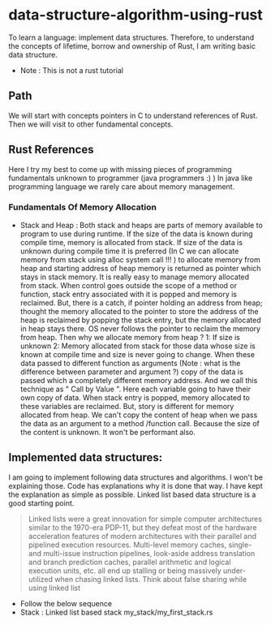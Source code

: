 # data-structure-algorithm-using-rust
To learn a language: implement data structures. Therefore, to understand the concepts of lifetime, borrow  and ownership of Rust, I am writing basic data structure. 
* Note : This is not a rust tutorial
## Path
We will start with concepts pointers in C to understand references of Rust. Then we will visit to other fundamental concepts.

## Rust References
Here I try my best to come up with missing pieces of programming fundamentals unknown to programmer (java programmers :) ) In java like programming language we rarely care about memory management. 

### Fundamentals Of Memory Allocation
* Stack and Heap : Both stack and heaps are parts of memory available to program to use during runtime. If the size of the data is known during compile time, memory is allocated from stack. If size of the data is unknown during compile time it is preferred (In C we can allocate memory from stack using alloc system call !!! )  to allocate memory from heap and starting address of heap memory is returned as pointer which stays in stack memory. It is really  easy to manage memory allocated from stack. When control goes outside the scope of 
a method or function, stack entry associated with it is popped and memory is reclaimed. But, there is a catch, if pointer holding an address from heap; thought the memory allocated to the pointer to store the address of the heap is reclaimed by popping the stack entry, but the memory allocated in heap stays there. OS never follows the pointer to reclaim the memory from heap. Then why we allocate memory from heap ? 
1: If size is unknown
2: Memory allocated from stack for those data whose size is known at compile time and size is never going to change. When these data passed to different function as arguments (Note : what is the difference between parameter and argument ?) copy of the data is passed which a completely different memory address. And we call this technique as " Call by Value ". Here each variable going to have their own copy of data. When stack entry is popped, memory allocated to these variables are reclaimed. But, story is different for memory allocated from heap. We can't copy the content of heap when we pass the data as an argument to a method /function call. Because the size of the content is unknown. It won't be performant also.         



## Implemented data structures:
I am going to implement following data structures and algorithms. I won't be explaining those. Code has explanations why it is done that way. I have kept the explanation as simple as possible. Linked list based data structure is a good starting point.

> Linked lists were a great innovation for simple computer architectures similar to the 1970-era PDP-11, but they defeat most of the hardware acceleration features of modern architectures with their parallel and pipelined execution resources. Multi-level memory caches, single- and multi-issue instruction pipelines, look-aside address translation and branch prediction caches, parallel arithmetic and logical execution units, etc. all end up stalling or being massively under-utilized when chasing linked lists. Think about false sharing while using linked list

* Follow the below sequence
* Stack : Linked list based stack my_stack/my_first_stack.rs

